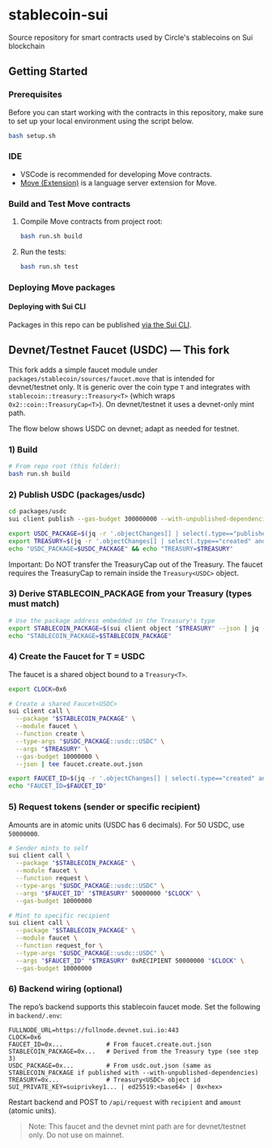 # stablecoin-sui

Source repository for smart contracts used by Circle's stablecoins on Sui blockchain

## Getting Started

### Prerequisites

Before you can start working with the contracts in this repository, make sure to set up your local environment using the script below.

```bash
bash setup.sh
```

### IDE

- VSCode is recommended for developing Move contracts.
- [Move (Extension)](https://marketplace.visualstudio.com/items?itemName=mysten.move) is a language server extension for Move.

### Build and Test Move contracts

1. Compile Move contracts from project root:

   ```bash
   bash run.sh build
   ```

2. Run the tests:

   ```bash
   bash run.sh test
   ```

### Deploying Move packages

#### Deploying with Sui CLI

Packages in this repo can be published [via the Sui CLI](https://docs.sui.io/guides/developer/first-app/publish).

## Devnet/Testnet Faucet (USDC) — This fork

This fork adds a simple faucet module under `packages/stablecoin/sources/faucet.move` that is intended for devnet/testnet only. It is generic over the coin type `T` and integrates with `stablecoin::treasury::Treasury<T>` (which wraps `0x2::coin::TreasuryCap<T>`). On devnet/testnet it uses a devnet-only mint path.

The flow below shows USDC on devnet; adapt as needed for testnet.

### 1) Build

```bash
# From repo root (this folder):
bash run.sh build
```

### 2) Publish USDC (packages/usdc)

```bash
cd packages/usdc
sui client publish --gas-budget 300000000 --with-unpublished-dependencies --json | tee usdc.out.json

export USDC_PACKAGE=$(jq -r '.objectChanges[] | select(.type=="published") | .packageId' usdc.out.json)
export TREASURY=$(jq -r '.objectChanges[] | select(.type=="created" and (.objectType|test("::treasury::Treasury<.*::usdc::USDC>"))) | .objectId' usdc.out.json)
echo "USDC_PACKAGE=$USDC_PACKAGE" && echo "TREASURY=$TREASURY"
```
Important: Do NOT transfer the TreasuryCap<USDC> out of the Treasury. The faucet requires the TreasuryCap to remain inside the `Treasury<USDC>` object.

### 3) Derive STABLECOIN_PACKAGE from your Treasury (types must match)

```bash
# Use the package address embedded in the Treasury's type
export STABLECOIN_PACKAGE=$(sui client object "$TREASURY" --json | jq -r '(.data.type // .type) | split("::")[0]')
echo "STABLECOIN_PACKAGE=$STABLECOIN_PACKAGE"
```

### 4) Create the Faucet for T = USDC

The faucet is a shared object bound to a `Treasury<T>`.

```bash
export CLOCK=0x6

# Create a shared Faucet<USDC>
sui client call \
  --package "$STABLECOIN_PACKAGE" \
  --module faucet \
  --function create \
  --type-args "$USDC_PACKAGE::usdc::USDC" \
  --args "$TREASURY" \
  --gas-budget 10000000 \
  --json | tee faucet.create.out.json

export FAUCET_ID=$(jq -r '.objectChanges[] | select(.type=="created" and (.objectType|test("::faucet::Faucet<.*::usdc::USDC>"))) | .objectId' faucet.create.out.json)
echo "FAUCET_ID=$FAUCET_ID"
```

### 5) Request tokens (sender or specific recipient)

Amounts are in atomic units (USDC has 6 decimals). For 50 USDC, use `50000000`.

```bash
# Sender mints to self
sui client call \
  --package "$STABLECOIN_PACKAGE" \
  --module faucet \
  --function request \
  --type-args "$USDC_PACKAGE::usdc::USDC" \
  --args "$FAUCET_ID" "$TREASURY" 50000000 "$CLOCK" \
  --gas-budget 10000000

# Mint to specific recipient
sui client call \
  --package "$STABLECOIN_PACKAGE" \
  --module faucet \
  --function request_for \
  --type-args "$USDC_PACKAGE::usdc::USDC" \
  --args "$FAUCET_ID" "$TREASURY" 0xRECIPIENT 50000000 "$CLOCK" \
  --gas-budget 10000000
```

### 6) Backend wiring (optional)

The repo’s backend supports this stablecoin faucet mode. Set the following in `backend/.env`:

```
FULLNODE_URL=https://fullnode.devnet.sui.io:443
CLOCK=0x6
FAUCET_ID=0x...            # From faucet.create.out.json
STABLECOIN_PACKAGE=0x...   # Derived from the Treasury type (see step 3)
USDC_PACKAGE=0x...         # From usdc.out.json (same as STABLECOIN_PACKAGE if published with --with-unpublished-dependencies)
TREASURY=0x...             # Treasury<USDC> object id
SUI_PRIVATE_KEY=suiprivkey1... | ed25519:<base64> | 0x<hex>
```

Restart backend and POST to `/api/request` with `recipient` and `amount` (atomic units).

> Note: This faucet and the devnet mint path are for devnet/testnet only. Do not use on mainnet.
